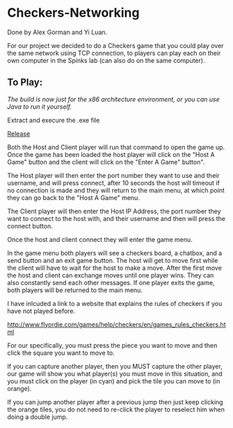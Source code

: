 # Checkers-Networking

Done by Alex Gorman and Yi Luan.

For our project we decided to do a Checkers game that you could play over the same
network using TCP connection, to players can play each on their own computer in the Spinks lab (can also do on the same computer).

## **To Play:**
*The build is now just for the x86 architecture environment, or you can use Java to run it yourself.*

Extract and execure the .exe file

[Release](https://github.com/Leo-YiLuan/Checkers-Networking/releases/tag/v1.0.0)


Both the Host and Client player will run that command to open the game up.
Once the game has been loaded the host player will click on the "Host A Game" button and the client will click on the "Enter A Game" button".

The Host player will then enter the port number they want to use and their username, and will press connect, after 10 seconds the host will timeout if no connection is made and they will return to the main menu, at which point they
can go back to the "Host A Game" menu.

The Client player will then enter the Host IP Address, the port number they want to connect to the host with, and their username and then will press the connect
button.

Once the host and client connect they will enter the game menu. 

In the game menu both players will see a checkers board, a chatbox, and a send button and an exit game button. The host will get to move first while the client will have to wait for the host to make a move. After the first move the host and client can exchange moves until one player wins. They can also constantly send
each other messages. If one player exits the game, both players will be returned to the main menu.

I have inlcuded a link to a website that explains the rules of checkers if
you have not played before. 

http://www.flyordie.com/games/help/checkers/en/games_rules_checkers.html

For our specifically, you must press the piece you want to move and then click
the square you want to move to.

If you can capture another player, then you MUST capture the other player,
our game will show you what player(s) you must move in this situation, and you
must click on the player (in cyan) and pick the tile you can move to (in orange).

If you can jump another player after a previous jump then just keep clicking the
orange tiles, you do not need to re-click the player to reselect him when doing
a double jump.




